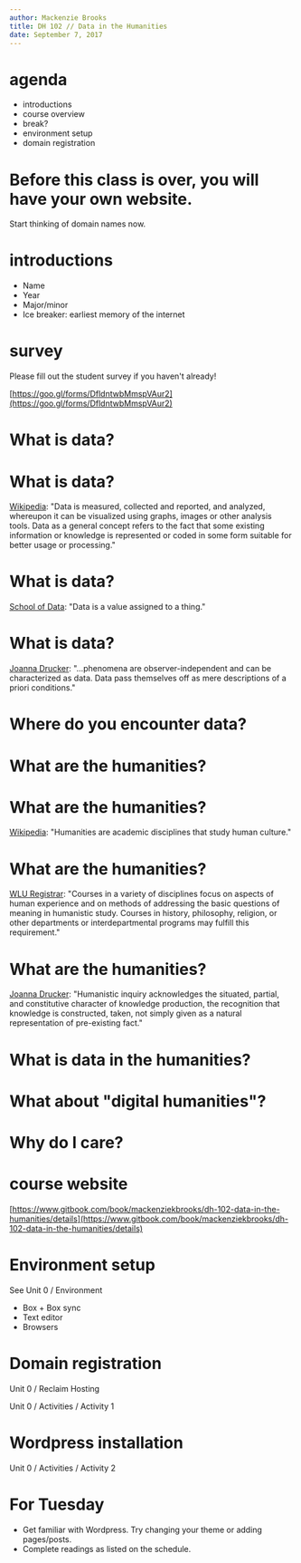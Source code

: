 ```yaml
---
author: Mackenzie Brooks
title: DH 102 // Data in the Humanities
date: September 7, 2017
---
```


# agenda
* introductions
* course overview
* break?
* environment setup
* domain registration

# Before this class is over, you will have your own website. 

Start thinking of domain names now.

# introductions
* Name
* Year
* Major/minor
* Ice breaker: earliest memory of the internet 

# survey
Please fill out the student survey if you haven't already!

[https://goo.gl/forms/DfldntwbMmspVAur2](https://goo.gl/forms/DfldntwbMmspVAur2)


# What is data?

# What is data?

[Wikipedia](https://en.wikipedia.org/wiki/Data): "Data is measured, collected and reported, and analyzed, whereupon it can be visualized using graphs, images or other analysis tools. Data as a general concept refers to the fact that some existing information or knowledge is represented or coded in some form suitable for better usage or processing."

# What is data?

[School of Data](http://schoolofdata.org/handbook/courses/what-is-data): "Data is a value assigned to a thing."

# What is data?

[Joanna Drucker](http://www.digitalhumanities.org/dhq/vol/5/1/000091/000091.html): "...phenomena are observer-independent and can be characterized as data. Data pass themselves off as mere descriptions of a priori conditions."

# Where do you encounter data?

# What are the humanities? 

# What are the humanities? 
[Wikipedia](https://en.wikipedia.org/wiki/Humanities): "Humanities are academic disciplines that study human culture."

# What are the humanities? 

[WLU Registrar](http://catalog.wlu.edu/content.php?catoid=15&navoid=1194#HU): "Courses in a variety of disciplines focus on aspects of human experience and on methods of addressing the basic questions of meaning in humanistic study. Courses in history, philosophy, religion, or other departments or interdepartmental programs may fulfill this requirement."

# What are the humanities?

[Joanna Drucker](http://www.digitalhumanities.org/dhq/vol/5/1/000091/000091.html): "Humanistic inquiry acknowledges the situated, partial, and constitutive character of knowledge production, the recognition that knowledge is constructed, taken, not simply given as a natural representation of pre-existing fact."

# What is data in the humanities?

# What about "digital humanities"? 

# Why do I care? 

# course website
[https://www.gitbook.com/book/mackenziekbrooks/dh-102-data-in-the-humanities/details](https://www.gitbook.com/book/mackenziekbrooks/dh-102-data-in-the-humanities/details)

# Environment setup

See Unit 0 / Environment

* Box + Box sync
* Text editor 
* Browsers

# Domain registration

Unit 0 / Reclaim Hosting

Unit 0 / Activities / Activity 1 

# Wordpress installation

Unit 0 / Activities / Activity 2 

# For Tuesday 
* Get familiar with Wordpress. Try changing your theme or adding pages/posts. 
* Complete readings as listed on the schedule. 
